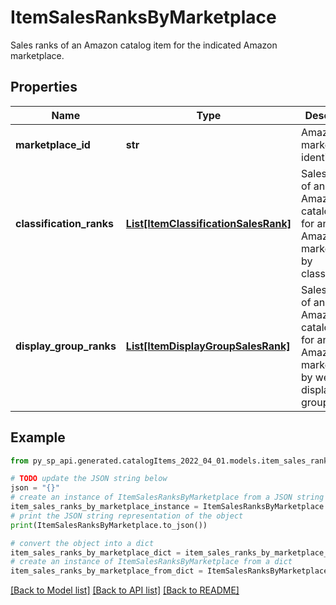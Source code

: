# ItemSalesRanksByMarketplace

Sales ranks of an Amazon catalog item for the indicated Amazon marketplace.

## Properties

Name | Type | Description | Notes
------------ | ------------- | ------------- | -------------
**marketplace_id** | **str** | Amazon marketplace identifier. | 
**classification_ranks** | [**List[ItemClassificationSalesRank]**](ItemClassificationSalesRank.md) | Sales ranks of an Amazon catalog item for an Amazon marketplace by classification. | [optional] 
**display_group_ranks** | [**List[ItemDisplayGroupSalesRank]**](ItemDisplayGroupSalesRank.md) | Sales ranks of an Amazon catalog item for an Amazon marketplace by website display group. | [optional] 

## Example

```python
from py_sp_api.generated.catalogItems_2022_04_01.models.item_sales_ranks_by_marketplace import ItemSalesRanksByMarketplace

# TODO update the JSON string below
json = "{}"
# create an instance of ItemSalesRanksByMarketplace from a JSON string
item_sales_ranks_by_marketplace_instance = ItemSalesRanksByMarketplace.from_json(json)
# print the JSON string representation of the object
print(ItemSalesRanksByMarketplace.to_json())

# convert the object into a dict
item_sales_ranks_by_marketplace_dict = item_sales_ranks_by_marketplace_instance.to_dict()
# create an instance of ItemSalesRanksByMarketplace from a dict
item_sales_ranks_by_marketplace_from_dict = ItemSalesRanksByMarketplace.from_dict(item_sales_ranks_by_marketplace_dict)
```
[[Back to Model list]](../README.md#documentation-for-models) [[Back to API list]](../README.md#documentation-for-api-endpoints) [[Back to README]](../README.md)


